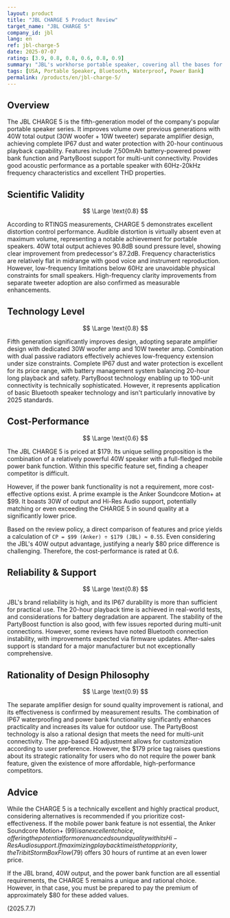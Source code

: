 ```yaml
---
layout: product
title: "JBL CHARGE 5 Product Review"
target_name: "JBL CHARGE 5"
company_id: jbl
lang: en
ref: jbl-charge-5
date: 2025-07-07
rating: [3.9, 0.8, 0.8, 0.6, 0.8, 0.9]
summary: "JBL's workhorse portable speaker, covering all the bases for outdoor use with 40W total output, IP67 dust/water protection, 20-hour playback, and a power bank feature. While its acoustic performance is solid, the $179 price may feel steep for users who don't need the power bank, as strong, more affordable competitors challenge its value proposition."
tags: [USA, Portable Speaker, Bluetooth, Waterproof, Power Bank]
permalink: /products/en/jbl-charge-5/
---
```


## Overview

The JBL CHARGE 5 is the fifth-generation model of the company's popular portable speaker series. It improves volume over previous generations with 40W total output (30W woofer + 10W tweeter) separate amplifier design, achieving complete IP67 dust and water protection with 20-hour continuous playback capability. Features include 7,500mAh battery-powered power bank function and PartyBoost support for multi-unit connectivity. Provides good acoustic performance as a portable speaker with 60Hz-20kHz frequency characteristics and excellent THD properties.

## Scientific Validity

$$ \Large \text{0.8} $$

According to RTINGS measurements, CHARGE 5 demonstrates excellent distortion control performance. Audible distortion is virtually absent even at maximum volume, representing a notable achievement for portable speakers. 40W total output achieves 90.8dB sound pressure level, showing clear improvement from predecessor's 87.2dB. Frequency characteristics are relatively flat in midrange with good voice and instrument reproduction. However, low-frequency limitations below 60Hz are unavoidable physical constraints for small speakers. High-frequency clarity improvements from separate tweeter adoption are also confirmed as measurable enhancements.

## Technology Level

$$ \Large \text{0.8} $$

Fifth generation significantly improves design, adopting separate amplifier design with dedicated 30W woofer amp and 10W tweeter amp. Combination with dual passive radiators effectively achieves low-frequency extension under size constraints. Complete IP67 dust and water protection is excellent for its price range, with battery management system balancing 20-hour long playback and safety. PartyBoost technology enabling up to 100-unit connectivity is technically sophisticated. However, it represents application of basic Bluetooth speaker technology and isn't particularly innovative by 2025 standards.

## Cost-Performance

$$ \Large \text{0.6} $$

The JBL CHARGE 5 is priced at $179. Its unique selling proposition is the combination of a relatively powerful 40W speaker with a full-fledged mobile power bank function. Within this specific feature set, finding a cheaper competitor is difficult.

However, if the power bank functionality is not a requirement, more cost-effective options exist. A prime example is the Anker Soundcore Motion+ at $99. It boasts 30W of output and Hi-Res Audio support, potentially matching or even exceeding the CHARGE 5 in sound quality at a significantly lower price.

Based on the review policy, a direct comparison of features and price yields a calculation of `CP = $99 (Anker) ÷ $179 (JBL) ≈ 0.55`. Even considering the JBL's 40W output advantage, justifying a nearly $80 price difference is challenging. Therefore, the cost-performance is rated at 0.6.

## Reliability & Support

$$ \Large \text{0.8} $$

JBL's brand reliability is high, and its IP67 durability is more than sufficient for practical use. The 20-hour playback time is achieved in real-world tests, and considerations for battery degradation are apparent. The stability of the PartyBoost function is also good, with few issues reported during multi-unit connections. However, some reviews have noted Bluetooth connection instability, with improvements expected via firmware updates. After-sales support is standard for a major manufacturer but not exceptionally comprehensive.

## Rationality of Design Philosophy

$$ \Large \text{0.9} $$

The separate amplifier design for sound quality improvement is rational, and its effectiveness is confirmed by measurement results. The combination of IP67 waterproofing and power bank functionality significantly enhances practicality and increases its value for outdoor use. The PartyBoost technology is also a rational design that meets the need for multi-unit connectivity. The app-based EQ adjustment allows for customization according to user preference. However, the $179 price tag raises questions about its strategic rationality for users who do not require the power bank feature, given the existence of more affordable, high-performance competitors.

## Advice

While the CHARGE 5 is a technically excellent and highly practical product, considering alternatives is recommended if you prioritize cost-effectiveness. If the mobile power bank feature is not essential, the Anker Soundcore Motion+ ($99) is an excellent choice, offering the potential for more nuanced sound quality with its Hi-Res Audio support. If maximizing playback time is the top priority, the Tribit StormBox Flow ($79) offers 30 hours of runtime at an even lower price.

If the JBL brand, 40W output, and the power bank function are all essential requirements, the CHARGE 5 remains a unique and rational choice. However, in that case, you must be prepared to pay the premium of approximately $80 for these added values.

(2025.7.7)